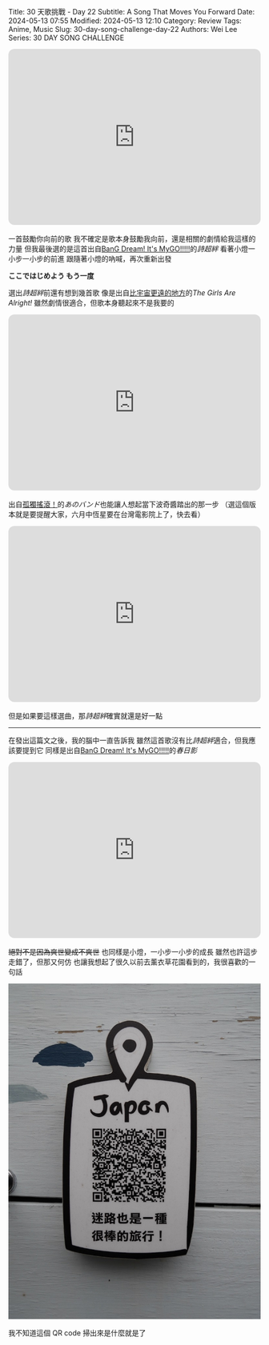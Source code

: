 Title: 30 天歌挑戰 - Day 22
Subtitle: A Song That Moves You Forward
Date: 2024-05-13 07:55
Modified: 2024-05-13 12:10
Category: Review
Tags: Anime, Music
Slug: 30-day-song-challenge-day-22
Authors: Wei Lee
Series: 30 DAY SONG CHALLENGE

<iframe style="border-radius:12px" src="https://open.spotify.com/embed/track/3OYY7pCfrZwu6Mbq1TkmDX?utm_source=generator" width="100%" height="352" frameBorder="0" allowfullscreen="" allow="autoplay; clipboard-write; encrypted-media; fullscreen; picture-in-picture" loading="lazy"></iframe>

<!--more-->

一首鼓勵你向前的歌
我不確定是歌本身鼓勵我向前，還是相關的劇情給我這樣的力量
但我最後選的是這首出自[BanG Dream! It's MyGO!!!!!](https://ani.gamer.com.tw/animeVideo.php?sn=34030)的*詩超絆*
看著小燈一小步一小步的前進
跟隨著小燈的吶喊，再次重新出發

**ここではじめよう もう一度**

選出*詩超絆*前還有想到幾首歌
像是出自[比宇宙更遠的地方](https://ani.gamer.com.tw/animeVideo.php?sn=16507)的*The Girls Are Alright!*
雖然劇情很適合，但歌本身聽起來不是我要的

<iframe style="border-radius:12px" src="https://open.spotify.com/embed/track/1b790iQShrvV8OtHT7euGw?utm_source=generator" width="100%" height="352" frameBorder="0" allowfullscreen="" allow="autoplay; clipboard-write; encrypted-media; fullscreen; picture-in-picture" loading="lazy"></iframe>

出自[孤獨搖滾！](https://ani.gamer.com.tw/animeVideo.php?sn=31599)的*あのバンド*也能讓人想起當下波奇醬踏出的那一步
（選這個版本就是要提醒大家，六月中恆星要在台灣電影院上了，快去看）

<iframe style="border-radius:12px" src="https://open.spotify.com/embed/track/2M4VFiQx8J9z8KjojIXH8t?utm_source=generator" width="100%" height="352" frameBorder="0" allowfullscreen="" allow="autoplay; clipboard-write; encrypted-media; fullscreen; picture-in-picture" loading="lazy"></iframe>

但是如果要這樣選曲，那*詩超絆*確實就還是好一點

---

在發出這篇文之後，我的腦中一直告訴我
雖然這首歌沒有比*詩超絆*適合，但我應該要提到它
同樣是出自[BanG Dream! It's MyGO!!!!!](https://ani.gamer.com.tw/animeVideo.php?sn=34030)的*春日影*

<iframe style="border-radius:12px" src="https://open.spotify.com/embed/track/2kUnjRdoBMkoXRLp8Q6Edu?utm_source=generator" width="100%" height="352" frameBorder="0" allowfullscreen="" allow="autoplay; clipboard-write; encrypted-media; fullscreen; picture-in-picture" loading="lazy"></iframe>

~~絕對不是因為爽世變成不爽世~~
也同樣是小燈，一小步一小步的成長
雖然也許這步走錯了，但那又何仿
也讓我想起了很久以前去薰衣草花園看到的，我很喜歡的一句話

![mayo](/images/post-images/2024-30-day-song-challenge/mayo.jpg)

我不知道這個 QR code 掃出來是什麼就是了

